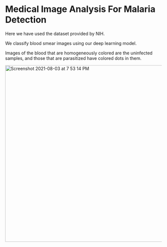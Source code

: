# Medical Image Analysis For Malaria Detection

Here we have used the dataset provided by NIH.

We classify blood smear images using our deep learning model.

Images of the blood that are homogeneously colored are the uninfected samples, and those that are parasitized have colored dots in them.

<img width="566" alt="Screenshot 2021-08-03 at 7 53 14 PM" src="https://user-images.githubusercontent.com/42439148/128032319-04a9843a-23a1-4b82-aedf-ddcb90e3b945.png">
